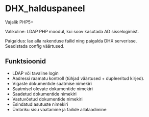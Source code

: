 # DHX_halduspaneel

Vajalik PHP5+

Valikuline: LDAP PHP moodul, kui soov kasutada AD sisselogimist.

Paigaldus: lae alla rakenduse failid ning paigalda DHX serverisse.
Seadistada config väärtused.


## Funktsioonid
* LDAP või tavaline login
* Aadressi raamatu kontroll (tühjad väärtused + dupleeritud kirjed).
* Vigaste dokumentide saatmise nimekiri
* Saatmisel olevate dokumentide nimekiri
* Saadetud dokumentide nimekiri
* Vastuvõetud dokumentide nimekiri
* Esindatud asutuste nimekiri
* Ümbriku sisu vaatamine ja failide allalaadimine

